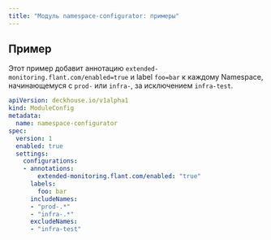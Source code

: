 ```yaml
---
title: "Модуль namespace-configurator: примеры"
---
```


## Пример

Этот пример добавит аннотацию `extended-monitoring.flant.com/enabled=true` и label `foo=bar` к каждому Namespace, начинающемуся с `prod-` или `infra-`, за исключением `infra-test`.

```yaml
apiVersion: deckhouse.io/v1alpha1
kind: ModuleConfig
metadata:
  name: namespace-configurator
spec:
  version: 1
  enabled: true
  settings:
    configurations:
    - annotations:
        extended-monitoring.flant.com/enabled: "true"
      labels:
        foo: bar
      includeNames:
      - "prod-.*"
      - "infra-.*"
      excludeNames:
      - "infra-test"
```
